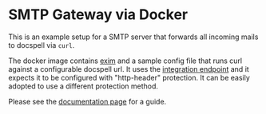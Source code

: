 # SMTP Gateway via Docker

This is an example setup for a SMTP server that forwards all incoming
mails to docspell via `curl`.

The docker image contains [exim](https://exim.org) and a sample config
file that runs curl against a configurable docspell url. It uses the
[integration
endpoint](https://docspell.org/doc/uploading#integration-endpoint) and
it expects it to be configured with "http-header" protection. It can
be easily adopted to use a different protection method.

Please see the [documentation
page](https://docspell.org/doc/tools/smtpgateway) for a guide.
